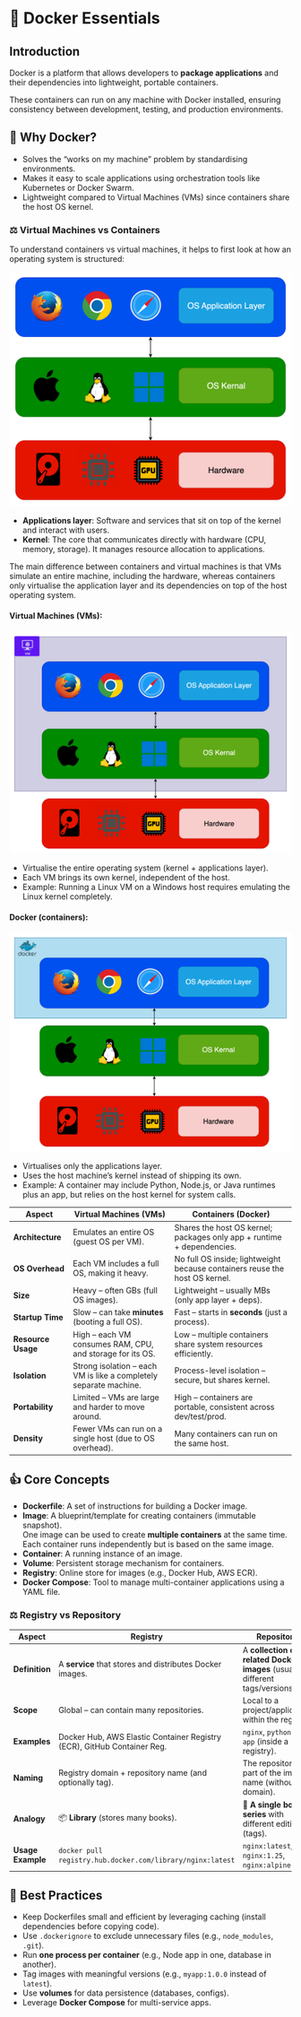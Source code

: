 # 🐳 Docker Essentials

## Introduction

Docker is a platform that allows developers to **package applications** and their dependencies into lightweight, portable containers.  

These containers can run on any machine with Docker installed, ensuring consistency between development, testing, and production environments.

## 🤔 Why Docker?

- Solves the “works on my machine” problem by standardising environments.
- Makes it easy to scale applications using orchestration tools like Kubernetes or Docker Swarm.
- Lightweight compared to Virtual Machines (VMs) since containers share the host OS kernel.
  
### ⚖️ Virtual Machines vs Containers

To understand containers vs virtual machines, it helps to first look at how an operating system is structured:

![docker-os](images/docker-os.png)

- **Applications layer**: Software and services that sit on top of the kernel and interact with users.
- **Kernel**: The core that communicates directly with hardware (CPU, memory, storage). It manages resource allocation to applications.

The main difference between containers and virtual machines is that VMs simulate an entire machine, including the hardware, whereas containers only virtualise the application layer and its dependencies on top of the host operating system.

#### Virtual Machines (VMs):

![docker-vm](images/docker-vm.png)

- Virtualise the entire operating system (kernel + applications layer).
- Each VM brings its own kernel, independent of the host.
- Example: Running a Linux VM on a Windows host requires emulating the Linux kernel completely.

#### Docker (containers):

![docker-containers](images/docker-containers.png)
- Virtualises only the applications layer.
- Uses the host machine’s kernel instead of shipping its own.
- Example: A container may include Python, Node.js, or Java runtimes plus an app, but relies on the host kernel for system calls.


| Aspect            | Virtual Machines (VMs)                                                                 | Containers (Docker)                                                           |
|-------------------|------------------------------------------------------------------------------------------|-------------------------------------------------------------------------------|
| **Architecture**  | Emulates an entire OS (guest OS per VM).                        | Shares the host OS kernel; packages only app + runtime + dependencies.        |
| **OS Overhead**   | Each VM includes a full OS, making it heavy.                                             | No full OS inside; lightweight because containers reuse the host OS kernel.   |
| **Size**   | Heavy – often GBs (full OS images).                                             | Lightweight – usually MBs (only app layer + deps).   |
| **Startup Time**  | Slow – can take **minutes** (booting a full OS).                                         | Fast – starts in **seconds** (just a process).                                |
| **Resource Usage**| High – each VM consumes RAM, CPU, and storage for its OS.                                | Low – multiple containers share system resources efficiently.                 |
| **Isolation**     | Strong isolation – each VM is like a completely separate machine.                        | Process-level isolation – secure, but shares kernel.                          |
| **Portability**   | Limited – VMs are large and harder to move around.                                       | High – containers are portable, consistent across dev/test/prod.              |
| **Density**       | Fewer VMs can run on a single host (due to OS overhead).                                 | Many containers can run on the same host.                                     |

## 👍 Core Concepts

- **Dockerfile**: A set of instructions for building a Docker image.
- **Image**: A blueprint/template for creating containers (immutable snapshot).  
  One image can be used to create **multiple containers** at the same time. Each container runs independently but is based on the same image.
- **Container**: A running instance of an image.
- **Volume**: Persistent storage mechanism for containers.
- **Registry**: Online store for images (e.g., Docker Hub, AWS ECR).
- **Docker Compose**: Tool to manage multi-container applications using a YAML file.

### ⚖️ Registry vs Repository

| Aspect            | Registry                                                                 | Repository                                                                 |
|-------------------|--------------------------------------------------------------------------|----------------------------------------------------------------------------|
| **Definition**    | A **service** that stores and distributes Docker images.                 | A **collection of related Docker images** (usually different tags/versions). |
| **Scope**         | Global – can contain many repositories.                                  | Local to a project/application within the registry.                        |
| **Examples**      | Docker Hub, AWS Elastic Container Registry (ECR), GitHub Container Reg.  | `nginx`, `python`, `my-app` (inside a registry).                           |
| **Naming**        | Registry domain + repository name (and optionally tag).                  | The repository part of the image name (without domain).                    |
| **Analogy**       | 📦 **Library** (stores many books).                                      | 📖 **A single book series** with different editions (tags).                 |
| **Usage Example** | `docker pull registry.hub.docker.com/library/nginx:latest`               | `nginx:latest`, `nginx:1.25`, `nginx:alpine`                              |

## 🚀 Best Practices

- Keep Dockerfiles small and efficient by leveraging caching (install dependencies before copying code).
- Use `.dockerignore` to exclude unnecessary files (e.g., `node_modules`, `.git`).
- Run **one process per container** (e.g., Node app in one, database in another).
- Tag images with meaningful versions (e.g., `myapp:1.0.0` instead of `latest`).
- Use **volumes** for data persistence (databases, configs).
- Leverage **Docker Compose** for multi-service apps.
